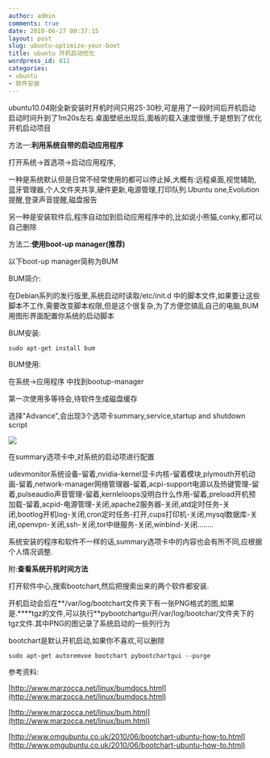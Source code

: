 ```yaml
---
author: admin
comments: true
date: 2010-06-27 00:37:15
layout: post
slug: ubuntu-optimize-your-boot
title: ubuntu 开机启动优化
wordpress_id: 811
categories:
- ubuntu
- 软件安装
---
```


ubuntu10.04刚全新安装时开机时间只用25-30秒,可是用了一段时间后开机启动启动时间升到了1m20s左右.桌面壁纸出现后,面板的载入速度很慢,于是想到了优化开机启动项目

方法一:**利用系统自带的启动应用程序**

打开系统->首选项->启动应用程序,

一种是系统默认但是日常不经常使用的都可以停止掉,大概有:远程桌面,视觉辅助,蓝牙管理器,个人文件夹共享,硬件更新,电源管理,打印队列.Ubuntu one,Evolution 提醒,登录声音提醒,磁盘报告

另一种是安装软件后,程序自动加到启动应用程序中的,比如说小熊猫,conky,都可以自己删除

方法二:**使用boot-up  manager(推荐)**

以下boot-up manager简称为BUM

BUM简介:

在Debian系列的发行版里,系统启动时读取/etc/init.d 中的脚本文件,如果要让这些脚本不工作,需要改变脚本权限,但是这个很复杂,为了方便您搞乱自己的电脑,BUM用图形界面配置你系统的启动脚本

BUM安装:

    sudo apt-get install bum

BUM使用:

在系统->应用程序 中找到bootup-manager

第一次使用多等待会,待软件生成磁盘缓存

选择"Advance",会出现3个选项卡summary,service,startup and shutdown script

![](http://www.marzocca.net/Immagini/bum1.png)

在summary选项卡中,对系统的启动项进行配置

udevmonitor系统设备-留着,nvidia-kernel显卡内核-留着模块,plymouth开机动画-留着,network-manager网络管理器-留着,acpi-support电源以及热键管理-留着,pulseaudio声音管理-留着,kernleloops没明白什么作用-留着,preload开机预加载-留着,acpid-电源管理-关闭,apache2服务器-关闭,atd定时任务-关闭,bootlog开机log-关闭,cron定时任务-打开,cups打印机-关闭,mysql数据库-关闭,openvpn-关闭,ssh-关闭,tor中继服务-关闭,winbind-关闭........

系统安装的程序和软件不一样的话,summary选项卡中的内容也会有所不同,应根据个人情况调整.

附:**查看系统开机时间方法**

打开软件中心,搜索bootchart,然后把搜索出来的两个软件都安装.

开机启动会后在**/var/log/bootchart文件夹下有一张PNG格式的图,如果是.****tgz的文件,可以执行**pybootchartgui开/var/log/bootchar/文件夹下的tgz文件.其中PNG的图记录了系统启动的一些列行为

bootchart是默认开机启动,如果你不喜欢,可以删除

    sudo apt-get autoremvoe bootchart pybootchartgui --purge

参考资料:

[http://www.marzocca.net/linux/bumdocs.html](http://www.marzocca.net/linux/bumdocs.html)

[http://www.marzocca.net/linux/bum.html](http://www.marzocca.net/linux/bum.html)

[http://www.omgubuntu.co.uk/2010/06/bootchart-ubuntu-how-to.html](http://www.omgubuntu.co.uk/2010/06/bootchart-ubuntu-how-to.html)

